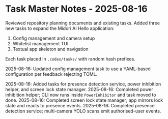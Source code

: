# Task Master Notes - 2025-08-16

Reviewed repository planning documents and existing tasks. Added three new tasks to expand the Midori AI Hello application:

1. Config management and camera setup
2. Whitelist management TUI
3. Textual app skeleton and navigation

Each task placed in `.codex/tasks/` with random hash prefixes.

2025-08-16: Updated config management task to use a YAML-based configuration per feedback rejecting TOML.

2025-08-16: Added tasks for presence detection service, power inhibition helper, and screen lock state manager.
2025-08-16: Completed power inhibition helper; CLI now runs inside `PowerInhibitor` and task moved to done.
2025-08-16: Completed screen lock state manager; app mirrors lock state and reacts to presence events.
2025-08-16: Completed presence detection service; multi-camera YOLO scans emit authorised-user events.
